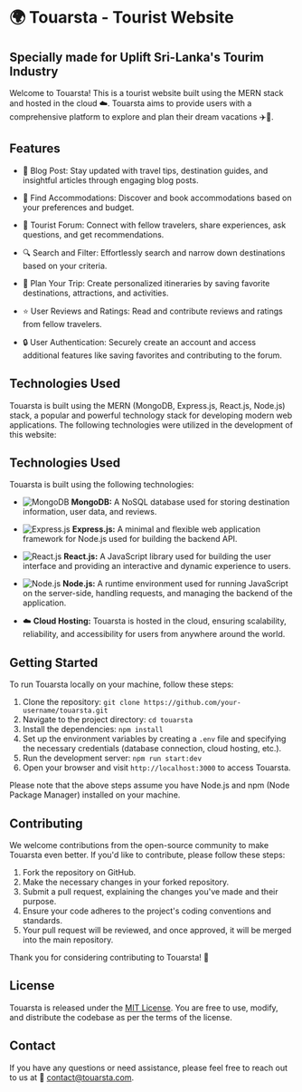 # 🌍 Touarsta - Tourist Website
## Specially made for Uplift Sri-Lanka's Tourim Industry

Welcome to Touarsta! This is a tourist website built using the MERN stack and hosted in the cloud ☁️. Touarsta aims to provide users with a comprehensive platform to explore and plan their dream vacations ✈️🌴.

## Features

- 📝 Blog Post: Stay updated with travel tips, destination guides, and insightful articles through engaging blog posts.

- 🏨 Find Accommodations: Discover and book accommodations based on your preferences and budget.

- 💬 Tourist Forum: Connect with fellow travelers, share experiences, ask questions, and get recommendations.

- 🔍 Search and Filter: Effortlessly search and narrow down destinations based on your criteria.

- 📅 Plan Your Trip: Create personalized itineraries by saving favorite destinations, attractions, and activities.

- ⭐ User Reviews and Ratings: Read and contribute reviews and ratings from fellow travelers.

- 🔒 User Authentication: Securely create an account and access additional features like saving favorites and contributing to the forum.


## Technologies Used

Touarsta is built using the MERN (MongoDB, Express.js, React.js, Node.js) stack, a popular and powerful technology stack for developing modern web applications. The following technologies were utilized in the development of this website:

## Technologies Used

Touarsta is built using the following technologies:

- ![MongoDB](https://img.icons8.com/color/48/000000/mongodb.png) **MongoDB:** A NoSQL database used for storing destination information, user data, and reviews.

- ![Express.js](https://img.icons8.com/color/48/000000/express.png) **Express.js:** A minimal and flexible web application framework for Node.js used for building the backend API.

- ![React.js](https://img.icons8.com/dusk/64/react.png) **React.js:** A JavaScript library used for building the user interface and providing an interactive and dynamic experience to users.

- ![Node.js](https://img.icons8.com/color/48/000000/nodejs.png) **Node.js:** A runtime environment used for running JavaScript on the server-side, handling requests, and managing the backend of the application.

- ☁️ **Cloud Hosting:** Touarsta is hosted in the cloud, ensuring scalability, reliability, and accessibility for users from anywhere around the world.


## Getting Started

To run Touarsta locally on your machine, follow these steps:

1. Clone the repository: `git clone https://github.com/your-username/touarsta.git`
2. Navigate to the project directory: `cd touarsta`
3. Install the dependencies: `npm install`
4. Set up the environment variables by creating a `.env` file and specifying the necessary credentials (database connection, cloud hosting, etc.).
5. Run the development server: `npm run start:dev`
6. Open your browser and visit `http://localhost:3000` to access Touarsta.

Please note that the above steps assume you have Node.js and npm (Node Package Manager) installed on your machine.

## Contributing

We welcome contributions from the open-source community to make Touarsta even better. If you'd like to contribute, please follow these steps:

1. Fork the repository on GitHub.
2. Make the necessary changes in your forked repository.
3. Submit a pull request, explaining the changes you've made and their purpose.
4. Ensure your code adheres to the project's coding conventions and standards.
5. Your pull request will be reviewed, and once approved, it will be merged into the main repository.

Thank you for considering contributing to Touarsta! 🙌

## License

Touarsta is released under the [MIT License](https://opensource.org/licenses/MIT). You are free to use, modify, and distribute the codebase as per the terms of the license.

## Contact

If you have any questions or need assistance, please feel free to reach out to us at 📧 [contact@touarsta.com](mailto:contact@touarsta.com).
